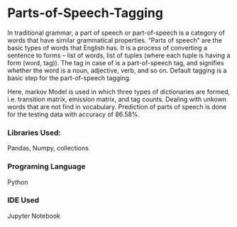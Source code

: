 # Parts-of-Speech-Tagging

In traditional grammar, a part of speech or part-of-speech is a category of words that have similar grammatical properties. “Parts of speech” are the basic types of words that English has.
It is a process of converting a sentence to forms – list of words, list of tuples (where each tuple is having a form (word, tag)). The tag in case of is a part-of-speech tag, and signifies whether the word is a noun, adjective, verb, and so on. Default tagging is a basic step for the part-of-speech tagging.

Here, markov Model is used in which three types of dictionaries are formed, i.e. transition matrix, emission matrix, and tag counts. Dealing with unkown words that are not find in vocabulary. 
Prediction of parts of speech is done for the testing data with accuracy of 86.58%.

### Libraries Used:
Pandas, Numpy, collections

### Programing Language
Python

### IDE Used
Jupyter Notebook
